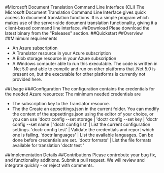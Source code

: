 #Microsoft Document Translation Command Line Interface (CLI)
The Microsoft Document Translation Command Line Interface gives quick access to document translation functions.
It is a simple program which makes use of the server-side document translation functionality, giving it a client-based
command line interface.
##Download
Pleae download the latest binary from the "Releases" section.
##Quickstart
##Overview
##Minimum requirements
- An Azure subscription
- A Translator resource in your Azure subscription
- A Blob storage resource in your Azure subscription
- A Windows computer able to run this executable. The code is written in .Net 5.0 and able to compile and run on other platforms that
.Net 5.0 is present on, but the executable for other platforms is currently not provided here.

##Usage
###Configuration
The configuration contains the credentials for the needed Azure resources:
The minimum needed credentials are
- The subscription key to the Translator resource.
- The the 
Create an appsettings.json in the current folder. You can modify the content of the appsettings.json using the editor of
your choice, or you can use
'doctr config --set storage <Storage Connection String>	|
'doctr config --set key <Subscription key of the Translator resource>	|
'doctr config --set name <Name of the Azure Translator resource>	| 
'doctr config list'	| List the current configuration settings.
'doctr config test'	| Validate the credentials and report which one is failing.
'doctr languages'	| List the available languages. Can be done before credentials are set.
'doctr formats'		| List the file formats available for translation
'doctr test <folder>' 

##Implementation Details
##Contributions
Please controbute your bug fix, and functionality additions. Submit a pull request. We will review and integrate
quickly - or reject with comments.